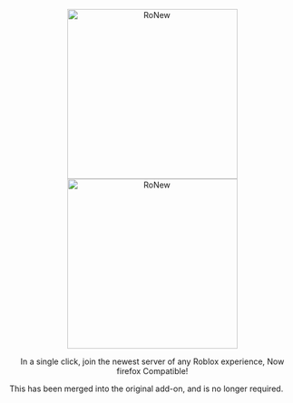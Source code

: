 <p align="center">
    <img alt="RoNew" src="assets/logo_dark.png#gh-dark-mode-only" width="300px"></img>
    <img alt="RoNew" src="assets/logo_light.png#gh-light-mode-only" width="300px"></img>
    </p>
<p align="center">
In a single click, join the newest server of any Roblox experience, Now firefox Compatible!</p>
</p>

This has been merged into the original add-on, and is no longer required.
